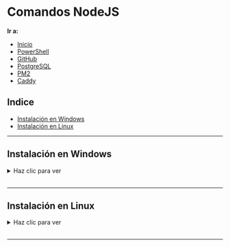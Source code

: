 # Comandos NodeJS

**Ir a:**

- [Inicio](./README.md)
- [PowerShell](./PowerShell.md)
- [GitHub](./GitHub.md)
- [PostgreSQL](./PostgreSQL.md)
- [PM2](./PM2.md)
- [Caddy](./Caddy.md)

## Indice

- [Instalación en Windows](#instalación-en-windows)
- [Instalación en Linux](#instalación-en-linux)

---

## <a id="instalación-en-windows"></a>**Instalación en Windows**

<details>
<summary>Haz clic para ver</summary>

### Descarga Schniz:

```powershell
winget install Schniz.fnm
```

### Reinicia el terminal y instala Node.js:

```powershell
fnm install 22
```

### Abre el profile:

```powershell
notepad $PROFILE
```

### Si no tienes un profile créalo:

```powershell
New-Item -Path $PROFILE -Type File -Force
```

### Agrega en el profile para la configuración automática:

```powershell
fnm env --use-on-cd | Out-String | Invoke-Expression
```

### Reinicia y verifica q se instalo:

```powershell
node -v
```

```powershell
npm -v
```

```powershell
fnm list
```

### Descarga y instala PNPM:

```powershell
corepack enable pnpm
```

### Reinicia y verifica que se instalo:

```powershell
pnpm -v
```

<br>

## Opcional

### Encuentra la ubicación de `fnm.exe` y agrégalo al path:

Agregar al path la ruta que aparece cuando ejecutas el comando:

```powershell
Get-Command fnm
```

### Verifica si instalo Node:

```powershell
node -v
```

### Verifica si instalo PNPM:

```powershell
pnpm -v
```

</details>

<br>

---

## <a id="instalación-en-linux"></a>**Instalación en Linux**

<details>
<summary>Haz clic para ver</summary>

### Instalar FNM:

```powershell
curl -o- https://fnm.vercel.app/install | bash
```

```powershell
ls /root/.local/share/fnm
```

```powershell
source /root/.bashrc
```

```powershell
fnm --version
```

###  Instalar Node v22

```powershell
fnm install 22
```

### Instalar PNPM:

```powershell
corepack enable pnpm
```

### Configurar entorno para PNPM:

```powershell
pnpm setup
```

### Recargar la configuración de Bash:

```powershell
source ~/.bashrc
```

### Verifica la instalación de Node.js

```powershell
node -v
```

### Verifica la instalación de PNPM

```powershell
pnpm -v
```

</details>

<br>

---